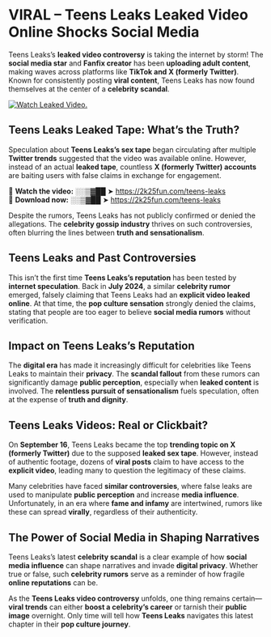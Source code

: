 # VIRAL – Teens Leaks Leaked Video Online Shocks Social Media 

Teens Leaks’s **leaked video controversy** is taking the internet by storm! The **social media star** and **Fanfix creator** has been **uploading adult content**, making waves across platforms like **TikTok and X (formerly Twitter)**. Known for consistently posting **viral content**, Teens Leaks has now found themselves at the center of a **celebrity scandal**.  

[![Watch Leaked Video.](https://miro.medium.com/v2/resize:fit:828/format:webp/1*cilzJN44JGOrTw9NJCrNHA.gif "Watch Leaked Video")](https://2k25fun.com/teens-leaks)

## **Teens Leaks Leaked Tape: What’s the Truth?**  
Speculation about **Teens Leaks’s sex tape** began circulating after multiple **Twitter trends** suggested that the video was available online. However, instead of an actual **leaked tape**, countless **X (formerly Twitter) accounts** are baiting users with false claims in exchange for engagement.  

🔹 **Watch the video:** ░░▒▓██ ➤ https://2k25fun.com/teens-leaks  
🔹 **Download now:** ░░▒▓██ ➤ https://2k25fun.com/teens-leaks  

Despite the rumors, Teens Leaks has not publicly confirmed or denied the allegations. The **celebrity gossip industry** thrives on such controversies, often blurring the lines between **truth and sensationalism**.  

## **Teens Leaks and Past Controversies**  
This isn’t the first time **Teens Leaks’s reputation** has been tested by **internet speculation**. Back in **July 2024**, a similar **celebrity rumor** emerged, falsely claiming that Teens Leaks had an **explicit video leaked online**. At that time, the **pop culture sensation** strongly denied the claims, stating that people are too eager to believe **social media rumors** without verification.  

## **Impact on Teens Leaks’s Reputation**  
The **digital era** has made it increasingly difficult for celebrities like Teens Leaks to maintain their **privacy**. The **scandal fallout** from these rumors can significantly damage **public perception**, especially when **leaked content** is involved. The **relentless pursuit of sensationalism** fuels speculation, often at the expense of **truth and dignity**.  

## **Teens Leaks Videos: Real or Clickbait?**  
On **September 16**, Teens Leaks became the top **trending topic on X (formerly Twitter)** due to the supposed **leaked sex tape**. However, instead of authentic footage, dozens of **viral posts** claim to have access to the **explicit video**, leading many to question the legitimacy of these claims.  

Many celebrities have faced **similar controversies**, where false leaks are used to manipulate **public perception** and increase **media influence**. Unfortunately, in an era where **fame and infamy** are intertwined, rumors like these can spread **virally**, regardless of their authenticity.  

## **The Power of Social Media in Shaping Narratives**  
Teens Leaks’s latest **celebrity scandal** is a clear example of how **social media influence** can shape narratives and invade **digital privacy**. Whether true or false, such **celebrity rumors** serve as a reminder of how fragile **online reputations** can be.  

As the **Teens Leaks video controversy** unfolds, one thing remains certain—**viral trends** can either **boost a celebrity’s career** or tarnish their **public image** overnight. Only time will tell how **Teens Leaks** navigates this latest chapter in their **pop culture journey**. 